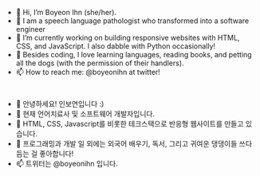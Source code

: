 - 👋 Hi, I’m Boyeon Ihn (she/her). 
- 👀 I am a speech language pathologist who transformed into a software engineer
- 🌱 I’m currently working on building responsive websites with HTML, CSS, and JavaScript. I also dabble with Python occasionally! 
- 💞️ Besides coding, I love learning languages, reading books, and petting all the dogs (with the permission of their handlers). 
- 📫 How to reach me: @boyeonihn at twitter! 

#
- 👋 안녕하세요! 인보연입니다 :) 
- 👀 현재 언어치료사 및 소프트웨어 개발자입니다. 
- 🌱 HTML, CSS, Javascript를 비롯한 테크스택으로 반응형 웹사이트를 만들고 있습니다. 
- 💞️ 프로그래밍과 개발 일 외에는 외국어 배우기, 독서, 그리고 귀여운 댕댕이들 쓰다듬는 걸 좋아합니다! 
- 📫 트위터는 @boyeonihn 입니다. 



<!---
boyeonihn/boyeonihn is a ✨ special ✨ repository because its `README.md` (this file) appears on your GitHub profile.
You can click the Preview link to take a look at your changes.
--->
